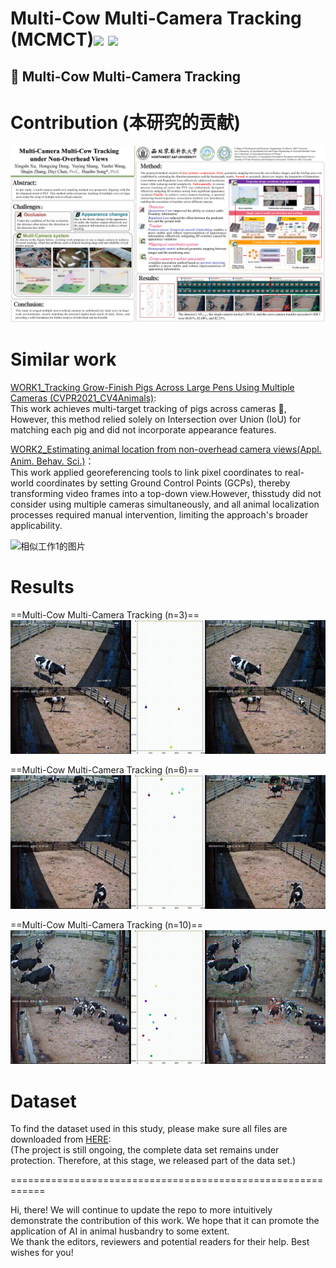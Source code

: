 # Multi-Cow Multi-Camera Tracking (MCMCT)![](https://img.shields.io/badge/contributor-XingshiXu-brightgreen.svg)  ![](https://img.shields.io/badge/State-Updating-orange.svg)
## 📖 Multi-Cow Multi-Camera Tracking  

  
# Contribution (本研究的贡献)  
![示例图片0](https://github.com/XingshiXu/MCMCT/blob/main/%E6%B5%B7%E6%8A%A5_02.jpg)  

   
# Similar work  
[WORK1_Tracking Grow-Finish Pigs Across Large Pens Using Multiple Cameras (CVPR2021_CV4Animals)](https://drive.google.com/file/d/1ecdUNkKhlcNxA0ZbvaZBc8qJdrLHAmUV/view):  
This work achieves multi-target tracking of pigs across cameras 🐖, However, this method relied solely on Intersection over Union (IoU) for matching each pig and did not incorporate appearance features.  

[WORK2_Estimating animal location from non-overhead camera views(Appl. Anim. Behav. Sci.)](https://www.sciencedirect.com/science/article/pii/S0168159123002046)：  
This work applied georeferencing tools to link pixel coordinates to real-world coordinates by setting Ground Control Points (GCPs), thereby transforming video frames into a top-down view.However, thisstudy did not consider using multiple cameras simultaneously, and all animal localization processes required manual intervention, limiting the approach's broader applicability.  

![相似工作1的图片](https://github.com/XingshiXu/MCMCT/blob/main/multicam-tracking-of-pigs.gif)    

# Results  
==Multi-Cow Multi-Camera Tracking (n=3)==  
![示例图片demo3](https://github.com/XingshiXu/MCMCT/blob/main/DEMO3fast%2000_00_00-00_00_30.gif)  
   
==Multi-Cow Multi-Camera Tracking  (n=6)==  
![示例图片demo3](https://github.com/XingshiXu/MCMCT/blob/main/DEMO6fast%2000_00_00-00_00_30.gif)   
  
==Multi-Cow Multi-Camera Tracking (n=10)==  
![示例图片demo3](https://github.com/XingshiXu/MCMCT/blob/main/DEMO10.gif)    
 
#  Dataset  
To find the dataset used in this study, please make sure all files are downloaded from [HERE](https://pan.baidu.com/s/1bgr4MZR-M1RbucQ1gV_HLw):  
(The project is still ongoing, the complete data set remains under protection. Therefore, at this stage, we released part of the data set.)

  

============================================================   
  
Hi, there! We will continue to update the repo to more intuitively demonstrate the contribution of this work. We hope that it can promote the application of AI in animal husbandry to some extent.   
We thank the editors, reviewers and potential readers for their help. Best wishes for you!   

